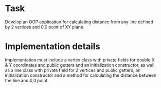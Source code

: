 # Task
Develop an OOP application for calculating distance from any line defined by 2 vertices and 0,0 point of XY plane.

# Implementation details
Implementation must include a vertex class with private fields for double X & Y coordinates and public getters and an
initialization constructor, as well as a line class with private field for 2 vertices and public getters, an initialization
constructor and a method for calculating the distance between the line and 0,0 point.
